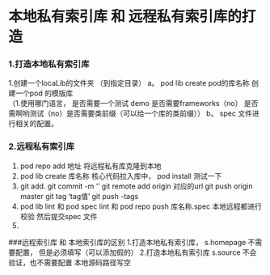 # 本地私有索引库 和 远程私有索引库的打造

### 1.打造本地私有索引库
1.创建一个locaLib的文件夹 （到指定目录）
  a。 pod lib create pod的库名称         创建一个pod 的模版库  
            （1.使用哪门语言，  是否需要一个测试 demo   是否需要frameworks（no） 是否需啊哟测试（no）是否需要类前缀（可以给一个库的类前缀））
  b。   spec 文件进行相关的配置。
  
  
 ### 2.远程私有索引库
 1. pod repo add 地址        将远程私有库克隆到本地
 2. pod lib create 库名称      核心代码拉入库中，    pod install 测试一下
 3. git add.      git commit -m ‘’    git remote add origin 对应的url     git push origin master   git tag ‘tag值’    git push -tags
 4. pod lib lint     和  pod spec lint   和 pod repo push 库名称.spec          本地远程都进行校验  然后提交spec 文件 
 3. 
















###远程索引库 和 本地索引库的区别
1.打造本地私有索引库， s.homepage 不需要配置， 但是必须填写（可以添加假的）
2.打造本地私有索引库  s.source 不会验证，也不需要配置 本地源码路径写空 

